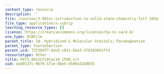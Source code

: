 ```yaml
---
content_type: resource
description: ''
file: /courses/3-091sc-introduction-to-solid-state-chemistry-fall-2010/eab9137c0bf0571e8be5d589a32b8655_MIT3_091SCF10lec10_iPOD.vtt
file_type: application/x-subrip
learning_resource_types: []
license: https://creativecommons.org/licenses/by-nc-sa/4.0/
ocw_type: OCWFile
parent_title: 10. Hybridized & Molecular Orbitals; Paramagnetism
parent_type: CourseSection
parent_uid: f3720df7-44c6-c811-bba3-3f83d3053ffd
resourcetype: Other
title: MIT3_091SCF10lec10_iPOD.srt
uid: eab9137c-0bf0-571e-8be5-d589a32b8655
---
```

